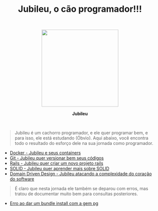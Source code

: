 # <center>Jubileu, o cão programador!!!</center>

<p>&nbsp;</p>
<p align='center'>
  <img src="https://raw.githubusercontent.com/JNetoSantiago/jubileu-tutoriais/main/jubileu.jpeg" width="250" />
</p>
<p align='center'><strong>Jubileu</strong></p>
<p>&nbsp;</p>


> Jubileu é um cachorro programador, e ele quer programar bem, e para isso, ele está estudando (Óbvio). 
Aqui abaixo, você encontra todo o resultado do esforço dele na sua jornada como programador.

* [Docker - Jubileu e seus containers](./docker_handbook)
* [Git - Jubileu quer versionar bem seus códigos](./git_handbook)
* [Rails - Jubileu quer criar um novo projeto rails](./rails_frontend_setup)
* [SOLID - Jubileu quer aprender mais sobre SOLID](./solid)
* [Domain Driven Design - Jubileu atacando a complexidade do coração do software](./solid)

> É claro que nesta jornada ele também se deparou com erros, mas tratou de documentar muito bem para consultas posteriores.

* [Erro ao dar um bundle install com a gem pg](./errors/pg-gem.md)